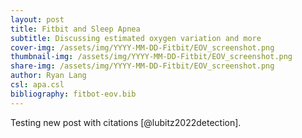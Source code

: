 ```yaml
---
layout: post
title: Fitbit and Sleep Apnea
subtitle: Discussing estimated oxygen variation and more
cover-img: /assets/img/YYYY-MM-DD-Fitbit/EOV_screenshot.png
thumbnail-img: /assets/img/YYYY-MM-DD-Fitbit/EOV_screenshot.png
share-img: /assets/img/YYYY-MM-DD-Fitbit/EOV_screenshot.png
author: Ryan Lang
csl: apa.csl
bibliography: fitbot-eov.bib
---
```


Testing new post with citations [@lubitz2022detection].
